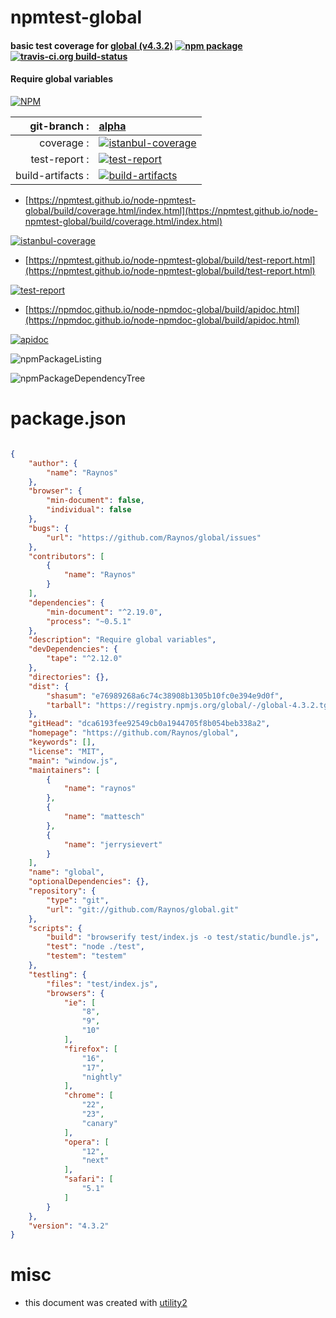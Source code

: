 # npmtest-global

#### basic test coverage for  [global (v4.3.2)](https://github.com/Raynos/global)  [![npm package](https://img.shields.io/npm/v/npmtest-global.svg?style=flat-square)](https://www.npmjs.org/package/npmtest-global) [![travis-ci.org build-status](https://api.travis-ci.org/npmtest/node-npmtest-global.svg)](https://travis-ci.org/npmtest/node-npmtest-global)

#### Require global variables

[![NPM](https://nodei.co/npm/global.png?downloads=true&downloadRank=true&stars=true)](https://www.npmjs.com/package/global)

| git-branch : | [alpha](https://github.com/npmtest/node-npmtest-global/tree/alpha)|
|--:|:--|
| coverage : | [![istanbul-coverage](https://npmtest.github.io/node-npmtest-global/build/coverage.badge.svg)](https://npmtest.github.io/node-npmtest-global/build/coverage.html/index.html)|
| test-report : | [![test-report](https://npmtest.github.io/node-npmtest-global/build/test-report.badge.svg)](https://npmtest.github.io/node-npmtest-global/build/test-report.html)|
| build-artifacts : | [![build-artifacts](https://npmtest.github.io/node-npmtest-global/glyphicons_144_folder_open.png)](https://github.com/npmtest/node-npmtest-global/tree/gh-pages/build)|

- [https://npmtest.github.io/node-npmtest-global/build/coverage.html/index.html](https://npmtest.github.io/node-npmtest-global/build/coverage.html/index.html)

[![istanbul-coverage](https://npmtest.github.io/node-npmtest-global/build/screenCapture.buildCi.browser.%252Ftmp%252Fbuild%252Fcoverage.lib.html.png)](https://npmtest.github.io/node-npmtest-global/build/coverage.html/index.html)

- [https://npmtest.github.io/node-npmtest-global/build/test-report.html](https://npmtest.github.io/node-npmtest-global/build/test-report.html)

[![test-report](https://npmtest.github.io/node-npmtest-global/build/screenCapture.buildCi.browser.%252Ftmp%252Fbuild%252Ftest-report.html.png)](https://npmtest.github.io/node-npmtest-global/build/test-report.html)

- [https://npmdoc.github.io/node-npmdoc-global/build/apidoc.html](https://npmdoc.github.io/node-npmdoc-global/build/apidoc.html)

[![apidoc](https://npmdoc.github.io/node-npmdoc-global/build/screenCapture.buildCi.browser.%252Ftmp%252Fbuild%252Fapidoc.html.png)](https://npmdoc.github.io/node-npmdoc-global/build/apidoc.html)

![npmPackageListing](https://npmtest.github.io/node-npmtest-global/build/screenCapture.npmPackageListing.svg)

![npmPackageDependencyTree](https://npmtest.github.io/node-npmtest-global/build/screenCapture.npmPackageDependencyTree.svg)



# package.json

```json

{
    "author": {
        "name": "Raynos"
    },
    "browser": {
        "min-document": false,
        "individual": false
    },
    "bugs": {
        "url": "https://github.com/Raynos/global/issues"
    },
    "contributors": [
        {
            "name": "Raynos"
        }
    ],
    "dependencies": {
        "min-document": "^2.19.0",
        "process": "~0.5.1"
    },
    "description": "Require global variables",
    "devDependencies": {
        "tape": "^2.12.0"
    },
    "directories": {},
    "dist": {
        "shasum": "e76989268a6c74c38908b1305b10fc0e394e9d0f",
        "tarball": "https://registry.npmjs.org/global/-/global-4.3.2.tgz"
    },
    "gitHead": "dca6193fee92549cb0a1944705f8b054beb338a2",
    "homepage": "https://github.com/Raynos/global",
    "keywords": [],
    "license": "MIT",
    "main": "window.js",
    "maintainers": [
        {
            "name": "raynos"
        },
        {
            "name": "mattesch"
        },
        {
            "name": "jerrysievert"
        }
    ],
    "name": "global",
    "optionalDependencies": {},
    "repository": {
        "type": "git",
        "url": "git://github.com/Raynos/global.git"
    },
    "scripts": {
        "build": "browserify test/index.js -o test/static/bundle.js",
        "test": "node ./test",
        "testem": "testem"
    },
    "testling": {
        "files": "test/index.js",
        "browsers": {
            "ie": [
                "8",
                "9",
                "10"
            ],
            "firefox": [
                "16",
                "17",
                "nightly"
            ],
            "chrome": [
                "22",
                "23",
                "canary"
            ],
            "opera": [
                "12",
                "next"
            ],
            "safari": [
                "5.1"
            ]
        }
    },
    "version": "4.3.2"
}
```



# misc
- this document was created with [utility2](https://github.com/kaizhu256/node-utility2)
